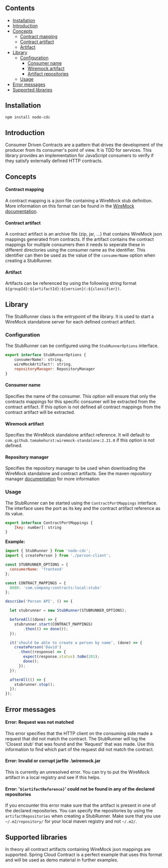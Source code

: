 ## Contents

* [Installation](#installation)
* [Introduction](#introduction)
* [Concepts](#concepts)
    * [Contract mapping](#contract-mapping)
    * [Contract artifact](#contract-artifact)
    * [Artifact](#artifact)
* [Library](#library) 
    * [Configuration](#configuration) 
        * [Consumer name](#consumer-name) 
        * [Wiremock artifact](#wiremock-artifact) 
        * [Artifact repositories](#artifact-repositories) 
    * [Usage](#usage) 
* [Error messages](#error-messages)
* [Supported libraries](#supported-libraries)

## Installation

```sh
npm install node-cdc
```

## Introduction

Consumer Driven Contracts are a pattern that drives the development of the producer from its consumer's point of view. It is TDD for services.
This library provides an implementation for JavaScript consumers to verify if they satisfy externally defined HTTP contracts.

## Concepts

#### Contract mapping

A contract mapping is a json file containing a WireMock stub definition. More information on this format can be found in the [WireMock documentation](http://wiremock.org/docs/stubbing/).

#### Contract artifact

A contract artifact is an archive file (zip, jar, ...) that contains WireMock json mappings generated from contracts. If the artifact contains the contract mappings for multiple consumers then it needs to seperate these in different directories using the consumer name as the identifier. This identifier can then be used as the value of the `consumerName` option when creating a StubRunner.

#### Artifact

Artifacts can be referenced by using the following string format `${groupId}:${artifactId}:${version}(:${classifier})`.

## Library

The StubRunner class is the entrypoint of the library. It is used to start a WireMock standalone server for each defined contract artifact.  

### Configuration

The StubRunner can be configured using the `StubRunnerOptions` interface.

```js
export interface StubRunnerOptions {
    consumerName?: string,
    wireMockArtifact?: string,
    repositoryManager: RepositoryManager
}
```

#### Consumer name

Specifies the name of the consumer. This option will ensure that only the contracts mappings for this specific consumer will be extracted from the contract artifact. If this option is not defined all contract mappings from the contract artifact will be extracted.

#### Wiremock artifact

Specifies the WireMock standalone artifact reference. It will default to `com.github.tomakehurst:wiremock-standalone:2.21.0` if this option is not defined.

#### Repository manager

Specifies the repository manager to be used when downloading the WireMock standalone and contract artifacts. See the maven repository manager [documentation](https://github.com/DavidOpDeBeeck/maven-repository-manager) for more information

### Usage

The StubRunner can be started using the `ContractPortMappings` interface. The interface uses the port as its key and the contract artifact reference as its value. 

```js
export interface ContractPortMappings {
    [key: number]: string
}
```

__Example:__

```js
import { StubRunner } from 'node-cdc';
import { createPerson } from './person-client';

const STUBRUNNER_OPTIONS = {
  consumerName: 'frontend'
};

const CONTRACT_MAPPINGS = {
  8080: 'com.company:contracts:local:stubs'
};

describe('Person API', () => {

  let stubrunner = new StubRunner(STUBRUNNER_OPTIONS);

  beforeAll((done) => {
    stubrunner.start(CONTRACT_MAPPINGS)
        .then(() => done());
  });

  it('should be able to create a person by name', (done) => {
    createPerson('David')
      .then((response) => {
        expect(response.status).toBe(201);
        done();
      });
  });

  afterAll(() => {
    stubrunner.stop();
  });
});
```

## Error messages

#### Error: Request was not matched

This error specifies that the HTTP client on the consuming side made a request that did not match the contract. The StubRunner will log the 'Closest stub' that was found and the 'Request' that was made. Use this information to find which part of the request did not match the contract.

#### Error: Invalid or corrupt jarfile .\wiremock.jar

This is currently an unresolved error. You can try to put the WireMock artifact in a local registry and see if this helps.

#### Error: '`${artifactReference}`' could not be found in any of the declared repositories

If you encounter this error make sure that the artifact is present in one of the declared repositories. You can specify the repositories by using the `artifactRepositories` when creating a StubRunner. Make sure that you use `~/.m2/repository/` for your local maven registry and not `~/.m2/`.

## Supported libraries

In theory all contract artifacts containing WireMock json mappings are supported. Spring Cloud Contract is a perfect example that uses this format and will be used as demo material in further examples.
